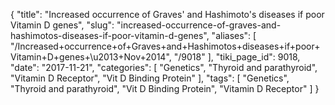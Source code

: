 {
    "title": "Increased occurrence of Graves' and Hashimoto's diseases if poor Vitamin D genes",
    "slug": "increased-occurrence-of-graves-and-hashimotos-diseases-if-poor-vitamin-d-genes",
    "aliases": [
        "/Increased+occurrence+of+Graves+and+Hashimotos+diseases+if+poor+Vitamin+D+genes+\u2013+Nov+2014",
        "/9018"
    ],
    "tiki_page_id": 9018,
    "date": "2017-11-21",
    "categories": [
        "Genetics",
        "Thyroid and parathyroid",
        "Vitamin D Receptor",
        "Vit D Binding Protein"
    ],
    "tags": [
        "Genetics",
        "Thyroid and parathyroid",
        "Vit D Binding Protein",
        "Vitamin D Receptor"
    ]
}